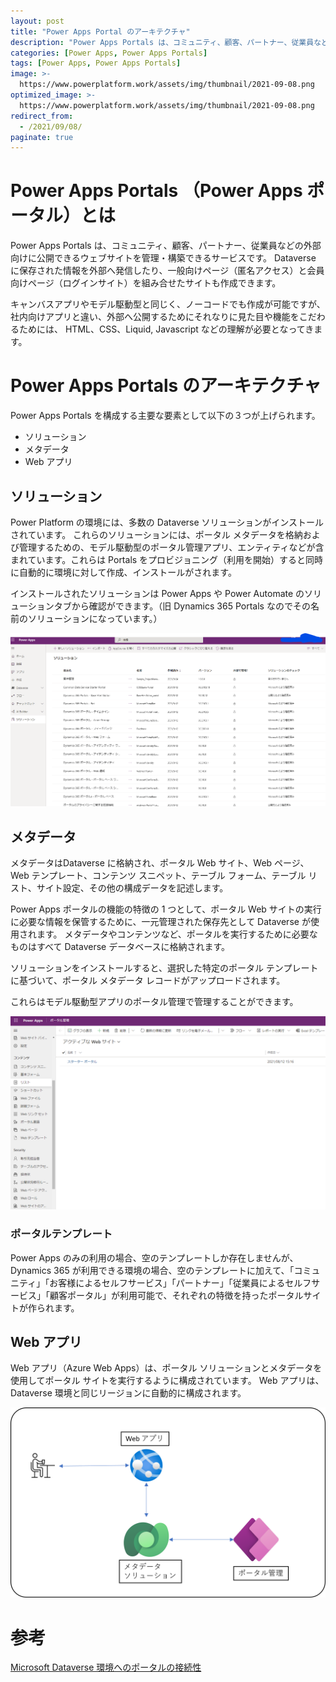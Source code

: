 ```yaml
---
layout: post
title: "Power Apps Portal のアーキテクチャ"
description: "Power Apps Portals は、コミュニティ、顧客、パートナー、従業員などの外部向けに公開できるウェブサイトを管理・構築できるサービスです"
categories: [Power Apps, Power Apps Portals]
tags: [Power Apps, Power Apps Portals]
image: >-
  https://www.powerplatform.work/assets/img/thumbnail/2021-09-08.png
optimized_image: >-
  https://www.powerplatform.work/assets/img/thumbnail/2021-09-08.png
redirect_from:
  - /2021/09/08/
paginate: true
---
```


# Power Apps Portals （Power Apps ポータル）とは

Power Apps Portals は、コミュニティ、顧客、パートナー、従業員などの外部向けに公開できるウェブサイトを管理・構築できるサービスです。
Dataverse に保存された情報を外部へ発信したり、一般向けページ（匿名アクセス）と会員向けページ（ログインサイト）を組み合せたサイトも作成できます。

キャンバスアプリやモデル駆動型と同じく、ノーコードでも作成が可能ですが、社内向けアプリと違い、外部へ公開するためにそれなりに見た目や機能をこだわるためには、 HTML、CSS、Liquid, Javascript などの理解が必要となってきます。

# Power Apps Portals のアーキテクチャ

Power Apps Portals を構成する主要な要素として以下の３つが上げられます。


- ソリューション
- メタデータ
- Web アプリ

## ソリューション

Power Platform の環境には、多数の Dataverse ソリューションがインストールされています。 これらのソリューションには、ポータル メタデータを格納および管理するための、モデル駆動型のポータル管理アプリ、エンティティなどが含まれています。これらは Portals をプロビジョニング（利用を開始）すると同時に自動的に環境に対して作成、インストールがされます。

インストールされたソリューションは Power Apps や Power Automate のソリューションタブから確認ができます。（旧 Dynamics 365 Portals なのでその名前のソリューションになっています。）

<a class="post-image" href="/assets/blogpost/2021/2021-09-08-01.png">
<img itemprop="image" src="/assets/blogpost/2021/2021-09-08-01.png" alt="ソリューションの一覧" />
</a>
<br>

## メタデータ

メタデータはDataverse に格納され、ポータル Web サイト、Web ページ、Web テンプレート、コンテンツ スニペット、テーブル フォーム、テーブル リスト、サイト設定、その他の構成データを記述します。 

Power Apps ポータルの機能の特徴の 1 つとして、ポータル Web サイトの実行に必要な情報を保管するために、一元管理された保存先として Dataverse が使用されます。 メタデータやコンテンツなど、ポータルを実行するために必要なものはすべて Dataverse データベースに格納されます。

ソリューションをインストールすると、選択した特定のポータル テンプレートに基づいて、ポータル メタデータ レコードがアップロードされます。

これらはモデル駆動型アプリのポータル管理で管理することができます。

<a class="post-image" href="/assets/blogpost/2021/2021-09-08-02.png">
<img itemprop="image" src="/assets/blogpost/2021/2021-09-08-02.png" alt="メタデータ" />
</a>
<br>

### ポータルテンプレート

Power Apps のみの利用の場合、空のテンプレートしか存在しませんが、 Dynamics 365 が利用できる環境の場合、空のテンプレートに加えて、「コミュニティ」「お客様によるセルフサービス」「パートナー」「従業員によるセルフサービス」「顧客ポータル」が利用可能で、それぞれの特徴を持ったポータルサイトが作られます。

## Web アプリ

Web アプリ（Azure Web Apps）は、ポータル ソリューションとメタデータを使用してポータル サイトを実行するように構成されています。 Web アプリは、Dataverse 環境と同じリージョンに自動的に構成されます。 

<a class="post-image" href="/assets/blogpost/2021/2021-09-08-03.png">
<img itemprop="image" src="/assets/blogpost/2021/2021-09-08-03.png" alt="メタデータ" />
</a>
<br>


# 参考

[Microsoft Dataverse 環境へのポータルの接続性](https://docs.microsoft.com/ja-jp/powerapps/maker/portals/admin/connectivity)

